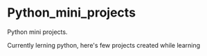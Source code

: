 # Python_mini_projects
 Python mini projects.
 
Currently lerning python, here's few projects created while learning
